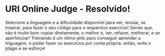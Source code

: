 <h1>URI Online Judge - Resolvido!</h1>

<p> Selecione a linguagem e a dificuldade disponível para ver, revisar, se inspirar, para fazer o seu código para o respectivo exercício! Sendo que, não é muito bom copiar diretamente, o melhor é, ver, refazer, melhorar, e se aperfeiçoar! Treinando é um ótimo jeito para conseguir aprender a linguagem, e poder fazer os exercícios por conta própria. então, evite o plágio e se esforçe!</p>